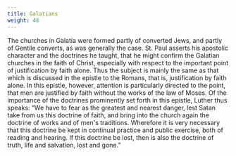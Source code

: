 ```yaml
---
title: Galatians
weight: 48
---
```


The churches in Galatia were formed partly of converted Jews, and partly of Gentile converts, as was generally the case. St. Paul asserts his apostolic character and the doctrines he taught, that he might confirm the Galatian churches in the faith of Christ, especially with respect to the important point of justification by faith alone. Thus the subject is mainly the same as that which is discussed in the epistle to the Romans, that is, justification by faith alone. In this epistle, however, attention is particularly directed to the point, that men are justified by faith without the works of the law of Moses. Of the importance of the doctrines prominently set forth in this epistle, Luther thus speaks: “We have to fear as the greatest and nearest danger, lest Satan take from us this doctrine of faith, and bring into the church again the doctrine of works and of men's traditions. Wherefore it is very necessary that this doctrine be kept in continual practice and public exercise, both of reading and hearing. If this doctrine be lost, then is also the doctrine of truth, life and salvation, lost and gone.”

